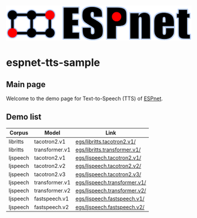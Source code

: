 <div align="left"><img src="doc/image/espnet_logo1.png" width="550"/></div>

# espnet-tts-sample

## Main page

Welcome to the demo page for Text-to-Speech (TTS) of [ESPnet](https://github.com/espnet/espnet).  

## Demo list

| Corpus | Model | Link |  
| --- | --- | --- |  
| libritts | tacotron2.v1 | [egs/libritts.tacotron2.v1/](https://espnet.github.io/espnet-tts-sample/egs/libritts/tacotron2.v1/) |  
| libritts | transformer.v1 | [egs/libritts.transformer.v1/](https://espnet.github.io/espnet-tts-sample/egs/libritts/transformer.v1/) |  
| ljspeech | tacotron2.v1 | [egs/ljspeech.tacotron2.v1/](https://espnet.github.io/espnet-tts-sample/egs/ljspeech/tacotron2.v1/) |  
| ljspeech | tacotron2.v2 | [egs/ljspeech.tacotron2.v2/](https://espnet.github.io/espnet-tts-sample/egs/ljspeech/tacotron2.v2/) |  
| ljspeech | tacotron2.v3 | [egs/ljspeech.tacotron2.v3/](https://espnet.github.io/espnet-tts-sample/egs/ljspeech/tacotron2.v3/) |  
| ljspeech | transformer.v1 | [egs/ljspeech.transformer.v1/](https://espnet.github.io/espnet-tts-sample/egs/ljspeech/transformer.v1/) |  
| ljspeech | transformer.v2 | [egs/ljspeech.transformer.v2/](https://espnet.github.io/espnet-tts-sample/egs/ljspeech/transformer.v2/) |  
| ljspeech | fastspeech.v1 | [egs/ljspeech.fastspeech.v1/](https://espnet.github.io/espnet-tts-sample/egs/ljspeech/fastspeech.v1/) |  
| ljspeech | fastspeech.v2 | [egs/ljspeech.fastspeech.v2/](https://espnet.github.io/espnet-tts-sample/egs/ljspeech/fastspeech.v2/) |  
